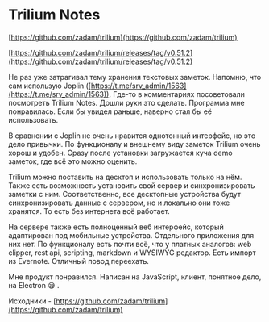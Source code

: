 # Trilium Notes

[https://github.com/zadam/trilium](https://github.com/zadam/trilium)

[https://github.com/zadam/trilium/releases/tag/v0.51.2](https://github.com/zadam/trilium/releases/tag/v0.51.2)

Не раз уже затрагивал тему хранения текстовых заметок. Напомню, что сам использую Joplin ([https://t.me/srv_admin/1563](https://t.me/srv_admin/1563)). Где-то в комментариях посоветовали посмотреть Trilium Notes. Дошли руки это сделать. Программа мне понравилась. Если бы увидел раньше, наверно стал бы её использовать.

В сравнении с Joplin не очень нравится однотонный интерфейс, но это дело привычки. По функционалу и внешнему виду заметок Trilium очень хорош и удобен. Сразу после установки загружается куча demo заметок, где всё это можно оценить.

Trilium можно поставить на десктоп и использовать только на нём. Также есть возможность установить свой сервер и синхронизировать заметки с ним. Соответственно, все десктопные устройства будут синхронизировать данные с сервером, но и локально они тоже хранятся. То есть без интернета всё работает.

На сервере также есть полноценный веб интерфейс, который адаптирован под мобильные устройства. Отдельного приложения для них нет. По функционалу есть почти всё, что у платных аналогов: web сlipper, rest api, scripting, markdown и WYSIWYG редактор. Есть импорт из Evernote. Отличный повод переехать.

Мне продукт понравился. Написан на JavaScript, клиент, понятное дело, на Electron 😪 .

Исходники - [https://github.com/zadam/trilium](https://github.com/zadam/trilium)